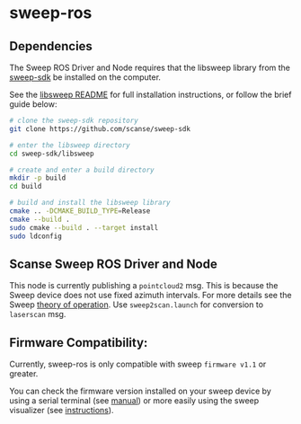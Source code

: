 # sweep-ros

## Dependencies
The Sweep ROS Driver and Node requires that the libsweep library from the [sweep-sdk](https://github.com/scanse/sweep-sdk) be installed on the computer.

See the [libsweep README](https://github.com/scanse/sweep-sdk/tree/master/libsweep) for full installation instructions, or follow the brief guide below:

```bash
# clone the sweep-sdk repository
git clone https://github.com/scanse/sweep-sdk

# enter the libsweep directory
cd sweep-sdk/libsweep

# create and enter a build directory
mkdir -p build
cd build

# build and install the libsweep library
cmake .. -DCMAKE_BUILD_TYPE=Release
cmake --build .
sudo cmake --build . --target install
sudo ldconfig
```

## Scanse Sweep ROS Driver and Node

This node is currently publishing a `pointcloud2` msg. This is because the Sweep device does not use fixed azimuth intervals. For more details see the Sweep [theory of operation](https://support.scanse.io/hc/en-us/articles/115006333327-Theory-of-Operation). Use `sweep2scan.launch` for conversion to `laserscan` msg.

## Firmware Compatibility:
Currently, sweep-ros is only compatible with sweep `firmware v1.1` or greater.

You can check the firmware version installed on your sweep device by using a serial terminal (see [manual](https://s3.amazonaws.com/scanse/Sweep_user_manual.pdf)) or more easily using the sweep visualizer (see [instructions](https://support.scanse.io/hc/en-us/articles/224557908-Upgrading-Firmware)).